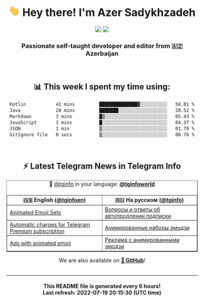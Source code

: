 <div align="center">
	<div>
		<h1>
      <img src="./assets/hi.gif" width="30px"> Hey there! I'm Azer Sadykhzadeh
    </h1>
    <img height="18" src="https://komarev.com/ghpvc/?username=sadykhzadeh&label=Views&color=2081c1&style=flat-square" />
		<a href="https://wakatime.com/@Azer"> <img height="18" src="https://wakatime.com/badge/user/f80ae27a-c328-426f-a381-bc84136e2dd6.svg" /> </a>
    <h3>
      Passionate self-taught developer and editor from 🇦🇿 Azerbaijan
    </h3>
  </div>
  <br>

<h2>📊 This week I spent my time using:</h2>

<!--START_SECTION:waka-->

```text
Kotlin           41 mins         ██████████████▓░░░░░░░░░░   58.01 %
Java             20 mins         ███████░░░░░░░░░░░░░░░░░░   28.52 %
Markdown         3 mins          █▒░░░░░░░░░░░░░░░░░░░░░░░   05.43 %
JavaScript       3 mins          █░░░░░░░░░░░░░░░░░░░░░░░░   04.37 %
JSON             1 min           ▒░░░░░░░░░░░░░░░░░░░░░░░░   01.79 %
GitIgnore file   0 secs          ▒░░░░░░░░░░░░░░░░░░░░░░░░   00.70 %
```

<!--END_SECTION:waka-->

<br>

<h2>⚡️ Latest Telegram News in Telegram Info</h2>
  <table border>
		<tr>
			<th width="50%">🇬🇧 English (<a href="https://t.me/tginfoen">@tginfoen</a>)</th>
			<th>🇷🇺 На русском (<a href="https://t.me/tginfo">@tginfo</a>)</th>
		</tr>
		<caption>🚩 <a href="https://t.me/tginfo">@tginfo</a> in your language: <a href="https://t.me/tginfoworld"><b>@tginfoworld</b></a><caption/>
  <tr><td><a href="https://t.me/tginfoen/1457">Animated Emoji Sets</a></td>
    <td><a href="https://t.me/tginfo/3387">Вопросы и ответы об автопродлении подписки</a></td></tr><tr><td><a href="https://t.me/tginfoen/1456">Automatic charges for Telegram Premium subscription</a></td>
    <td><a href="https://t.me/tginfo/3386">Анимированные наборы эмодзи</a></td></tr><tr><td><a href="https://t.me/tginfoen/1455">Ads with animated emoji</a></td>
    <td><a href="https://t.me/tginfo/3385">Реклама с анимированными эмодзи</a></td></tr>
</table>
We are also available on <a href="https://github.com/tginfo"><b>🐙 GitHub</b></a>!
</div>

<br>
<hr>
<h4 align="center">This README file is generated <b>every 6 hours</b>!</br>Last refresh: <b>2022-07-19 20:15:30 (UTC time)</b></h4>
